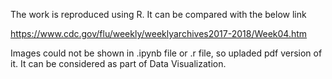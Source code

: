 The work is reproduced using R. It can be compared with the below link

https://www.cdc.gov/flu/weekly/weeklyarchives2017-2018/Week04.htm

Images could not be shown in .ipynb file or .r file, so upladed pdf version of it. It can be considered as part of Data Visualization.
